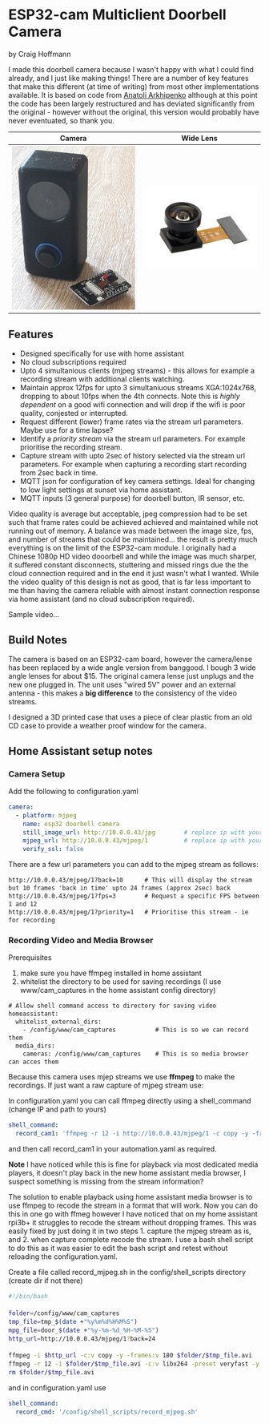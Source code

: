 # ESP32-cam Multiclient Doorbell Camera
by Craig Hoffmann

I made this doorbell camera because I wasn't happy with what I could find already, and I just like making things!  There are a number of key features that make this different (at time of writing) from most other implementations available.  It is based on code from [Anatoli Arkhipenko](https://www.hackster.io/anatoli-arkhipenko/multi-client-mjpeg-streaming-from-esp32-47768f) although at this point the code has been largely restructured and has deviated  significantly from the original - however without the original, this version would probably have never eventuated, so thank you.  

Camera    |  Wide Lens
:-------------------------:|:-------------------------:
![doorbell](https://github.com/CraigHoffmann/doorbell-camera/blob/main/Images/doorbell.jpg?raw=true) |  ![doorbell](https://github.com/CraigHoffmann/doorbell-camera/blob/main/Images/ov2640wide.jpg?raw=true)

## Features ##
* Designed specifically for use with home assistant
* No cloud subscriptions required
* Upto 4 simultanious clients (mjpeg streams) - this allows for example a recording stream with additional clients watching.
* Maintain approx 12fps for upto 3 simultaniuous streams XGA:1024x768, dropping to about 10fps when the 4th connects.  Note this is *highly dependent* on a good wifi connection and will drop if the wifi is poor quality, conjested or interrupted.
* Request different (lower) frame rates via the stream url parameters.  Maybe use for a time lapse?
* Identify a *priority stream* via the stream url parameters.  For example prioritise the recording stream.
* Capture stream with upto 2sec of history selected via the stream url parameters.  For example when capturing a recording start recording from 2sec back in time.
* MQTT json for configuration of key camera settings.  Ideal for changing to low light settings at sunset via home assistant.
* MQTT inputs (3 general purpose) for doorbell button, IR sensor, etc.

Video quality is average but acceptable, jpeg compression had to be set such that frame rates could be achieved achieved and maintained while not running out of memory.  A balance was made between the image size, fps, and number of streams that could be maintained... the result is pretty much everything is on the limit of the ESP32-cam module.  I originally had a Chinese 1080p HD video dooorbell and while the image was much sharper, it suffered constant disconnects, stuttering and missed rings due the the cloud connection required and in the end it just wasn't what I wanted.  While the video quality of this design is not as good, that is far less important to me than having the camera reliable with almost instant connection response via home assistant (and no cloud subscription required). 

Sample video...

## Build Notes ##

The camera is based on an ESP32-cam board, however the camera/lense has been replaced by a wide angle version from banggood.  I bough 3 wide angle lenses for about $15.  The original camera lense just unplugs and the new one plugged in.  The unit uses "wired 5V" power and an external antenna - this makes a **big difference** to the consistency of the video streams.

I designed a 3D printed case that uses a piece of clear plastic from an old CD case to provide a weather proof window for the camera.

## Home Assistant setup notes ##

### Camera Setup ###

Add the following to configuration.yaml
```YAML
camera:
  - platform: mjpeg
    name: esp32 doorbell camera
    still_image_url: http://10.0.0.43/jpg        # replace ip with your camera ip
    mjpeg_url: http://10.0.0.43/mjpeg/1          # replace ip with your camera ip
    verify_ssl: false  
```

There are a few url parameters you can add to the mjpeg stream as follows:

```
http://10.0.0.43/mjpeg/1?back=10      # This will display the stream but 10 frames 'back in time' upto 24 frames (approx 2sec) back
http://10.0.0.43/mjpeg/1?fps=3        # Request a specific FPS between 1 and 12
http://10.0.0.43/mjpeg/1?priority=1   # Prioritise this stream - ie for recording
```

### Recording Video and Media Browser ###

Prerequisites
1. make sure you have ffmpeg installed in home assistant
2. whitelist the directory to be used for saving recordings (I use www/cam_captures in the home assistant config directory) 

```
# Allow shell command access to directory for saving video
homeassistant:
  whitelist_external_dirs:
    - /config/www/cam_captures           # This is so we can record them
  media_dirs:
    cameras: /config/www/cam_captures    # This is so media browser can acces them
```

Because this camera uses mjep streams we use **ffmpeg** to make the recordings.  If just want a raw capture of mjpeg stream use:

In configuration.yaml you can call ffmpeg directly using a shell_command (change IP and path to yours)
```YAML
shell_command:
  record_cam1: 'ffmpeg -r 12 -i http://10.0.0.43/mjpeg/1 -c copy -y -frames:v 180 /config/www/cam_captures/recording.avi'
```

and then call record_cam1 in your automation.yaml as required.

**Note** I have noticed while this is fine for playback via most dedicated media players, it doesn't play back in the new home assistant media browser, I suspect something is missing from the stream information?

The solution to enable playback using home assistant media browser is to use ffmpeg to recode the stream in a format that will work.  Now you can do this in one go with ffmeg however I have noticed that on my home assistant rpi3b+ it struggles to recode the stream without dropping frames.  This was easily fixed by just doing it in two steps 1. capture the mjpeg stream as is, and 2. when capture complete recode the stream.  I use a bash shell script to do this as it was easier to edit the bash script and retest without reloading the configuration.yaml.

Create a file called record_mjpeg.sh in the config/shell_scripts directory (create dir if not there)
```BASH
#!/bin/bash

folder=/config/www/cam_captures
tmp_file=tmp_$(date +"%y%m%d%H%M%S")
mpg_file=door_$(date +"%y-%m-%d_%H-%M-%S")
http_url=http://10.0.0.43/mjpeg/1?back=24

ffmpeg -i $http_url -c:v copy -y -frames:v 180 $folder/$tmp_file.avi
ffmpeg -r 12 -i $folder/$tmp_file.avi -c:v libx264 -preset veryfast -y -vf "fps=12,format=yuv420p" $folder/$mpg_file.mp4
rm $folder/$tmp_file.avi
```
and in configuration.yaml use
```YAML
shell_command:
  record_cmd: '/config/shell_scripts/record_mjpeg.sh'
```



